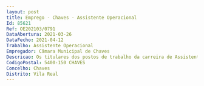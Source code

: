 ```yaml
--- 
layout: post
title: Emprego - Chaves - Assistente Operacional
Id: 85621
Ref: OE202103/0791
DataAbertura: 2021-03-26
DataFecho: 2021-04-12
Trabalho: Assistente Operacional
Empregador: Câmara Municipal de Chaves
Descricao: Os titulares dos postos de trabalho da carreira de Assistente Operacional na área de Cantoneiro de Limpeza , para além das funções constantes do mapa anexo à LTFP, irão também, em conformidade com o estabelecido no mapa de pessoal desta Autarquia, desempenhar tarefas de  limpeza das ruas, sarjetas, chafariz e ribeiros  Cortar as ervas com enxadas ou máquinas de corta mato  Recolher o lixo das papeleiras  Lavar as ruas  Proceder à limpeza das ruas com o carro de vassoura  Conduzir o carro da limpeza  Utilizar tratores para recolha do lixo  Deitar herbicida nas ruas  Limpar as escolas  Elaborar as requisições de material externo e interno  Colaborar na limpeza das ruas  Controlar o aprovisionamento e expediente, nomeadamente o material que é facultado aos trabalhadores  Executar outras tarefas, conforme necessidade ou a critério de seu superior.
CodigoPostal: 5400-150 CHAVES
Concelho: Chaves
Distrito: Vila Real
--- 
```

